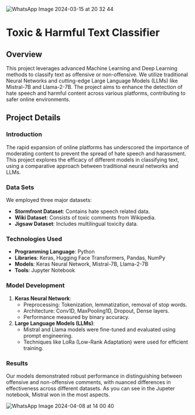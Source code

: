 
![WhatsApp Image 2024-03-15 at 20 32 44](https://github.com/Asanta4/LLMs---Offensive-or-not-/assets/136238984/d35ee3ec-d43f-4ca0-b021-3592a9d90456)

# Toxic & Harmful Text Classifier

## Overview
This project leverages advanced Machine Learning and Deep Learning methods to classify text as offensive or non-offensive. We utilize traditional Neural Networks and cutting-edge Large Language Models (LLMs) like Mistral-7B and Llama-2-7B. The project aims to enhance the detection of hate speech and harmful content across various platforms, contributing to safer online environments.

## Project Details

### Introduction
The rapid expansion of online platforms has underscored the importance of moderating content to prevent the spread of hate speech and harassment. This project explores the efficacy of different models in classifying text, using a comparative approach between traditional neural networks and LLMs.

### Data Sets
We employed three major datasets:
- **Stormfront Dataset**: Contains hate speech related data.
- **Wiki Dataset**: Consists of toxic comments from Wikipedia.
- **Jigsaw Dataset**: Includes multilingual toxicity data.

### Technologies Used
- **Programming Language**: Python
- **Libraries**: Keras, Hugging Face Transformers, Pandas, NumPy
- **Models**: Keras Neural Network, Mistral-7B, Llama-2-7B
- **Tools**: Jupyter Notebook

### Model Development
1. **Keras Neural Network**:
   - Preprocessing: Tokenization, lemmatization, removal of stop words.
   - Architecture: Conv1D, MaxPooling1D, Dropout, Dense layers.
   - Performance measured by binary accuracy.
2. **Large Language Models (LLMs)**:
   - Mistral and Llama models were fine-tuned and evaluated using prompt engineering.
   - Techniques like LoRa (Low-Rank Adaptation) were used for efficient training.

### Results
Our models demonstrated robust performance in distinguishing between offensive and non-offensive comments, with nuanced differences in effectiveness across different datasets.
As you can see in the Jupeter notebook, Mistral won in the most aspects.


![WhatsApp Image 2024-04-08 at 14 00 40](https://github.com/Asanta4/LLMs---Offensive-or-not-/assets/136238984/f8a6c4fd-b193-43da-9410-478dede60d6c)
